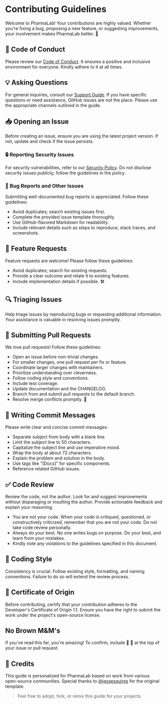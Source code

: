 # Contributing Guidelines

Welcome to PharmaLab! Your contributions are highly valued. Whether you're fixing a bug, proposing a new feature, or suggesting improvements, your involvement makes PharmaLab better. 🚀

## 📖 Code of Conduct

Please review our [Code of Conduct](CODE_OF_CONDUCT.md). It ensures a positive and inclusive environment for everyone. Kindly adhere to it at all times.

## 💡 Asking Questions

For general inquiries, consult our [Support Guide](SUPPORT.md). If you have specific questions or need assistance, GitHub issues are not the place. Please use the appropriate channels outlined in the guide.

## 📥 Opening an Issue

Before creating an issue, ensure you are using the latest project version. If not, update and check if the issue persists.

### 🔒 Reporting Security Issues

For security vulnerabilities, refer to our [Security Policy](SECURITY.md). Do not disclose security issues publicly; follow the guidelines in the policy.

### 🐞 Bug Reports and Other Issues

Submitting well-documented bug reports is appreciated. Follow these guidelines:

- Avoid duplicates; search existing issues first.
- Complete the provided issue template thoroughly.
- Use GitHub-flavored Markdown for readability.
- Include relevant details such as steps to reproduce, stack traces, and screenshots.

## 💌 Feature Requests

Feature requests are welcome! Please follow these guidelines:

- Avoid duplicates; search for existing requests.
- Provide a clear outcome and relate it to existing features.
- Include implementation details if possible. 🛠️

## 🔍 Triaging Issues

Help triage issues by reproducing bugs or requesting additional information. Your assistance is valuable in resolving issues promptly.

## 🔁 Submitting Pull Requests

We love pull requests! Follow these guidelines:

- Open an issue before non-trivial changes.
- For smaller changes, one pull request per fix or feature.
- Coordinate larger changes with maintainers.
- Prioritize understanding over cleverness.
- Follow coding style and conventions.
- Include test coverage.
- Update documentation and the CHANGELOG.
- Branch from and submit pull requests to the default branch.
- Resolve merge conflicts promptly. 🤝

## 📝 Writing Commit Messages

Please write clear and concise commit messages:

- Separate subject from body with a blank line.
- Limit the subject line to 50 characters.
- Capitalize the subject line and use imperative mood.
- Wrap the body at about 72 characters.
- Explain the problem and solution in the body.
- Use tags like "[Docs]" for specific components.
- Reference related GitHub issues.

## ✅ Code Review

Review the code, not the author. Look for and suggest improvements without disparaging or insulting the author. Provide actionable feedback and explain your reasoning.

- You are not your code. When your code is critiqued, questioned, or constructively criticized, remember that you are not your code. Do not take code review personally.
- Always do your best. No one writes bugs on purpose. Do your best, and learn from your mistakes.
- Kindly note any violations to the guidelines specified in this document.

## 💅 Coding Style

Consistency is crucial. Follow existing style, formatting, and naming conventions. Failure to do so will extend the review process.

## 🏅 Certificate of Origin

Before contributing, certify that your contribution adheres to the Developer's Certificate of Origin 1.1. Ensure you have the right to submit the work under the project's open-source license.

## No Brown M&M's

If you've read this far, you're amazing! To confirm, include 🖤 :black_heart: at the top of your issue or pull request.

## 🙏 Credits

This guide is personalized for PharmaLab based on work from various open-source communities. Special thanks to <a href="https://github.com/jessesquires">@jessesquires</a> for the original template.

> Feel free to adopt, fork, or remix this guide for your projects.
